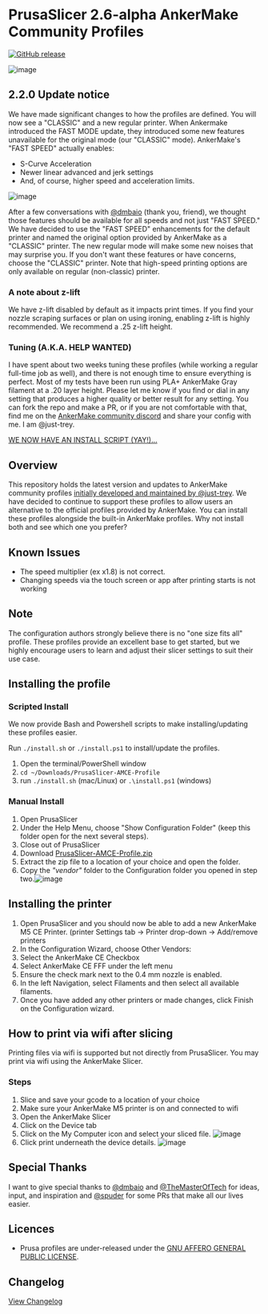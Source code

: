 # PrusaSlicer 2.6-alpha AnkerMake Community Profiles

[![GitHub release](https://img.shields.io/github/v/release/Ankermgmt/prusaslicer-ankermake-ce-profiles?display_name=tag&sort=semver&style=for-the-badge)](https://github.com/Ankermgmt/prusaslicer-ankermake-ce-profiles/releases/latest)

![image](https://github.com/Ankermgmt/prusaslicer-ankermake-ce-profiles/assets/10281380/77beb5cb-c6cb-4385-a266-0ff0e30ac9c2)

## 2.2.0 Update notice

We have made significant changes to how the profiles are defined. You will now see a "CLASSIC" and a new regular printer. When Ankermake introduced the FAST MODE update, they introduced some new features unavailable for the original mode (our "CLASSIC" mode). AnkerMake's "FAST SPEED" actually enables:

- S-Curve Acceleration
- Newer linear advanced and jerk settings
- And, of course, higher speed and acceleration limits.

![image](https://github.com/Ankermgmt/prusaslicer-ankermake-ce-profiles/assets/10281380/74403731-ea59-402a-aa6c-be65c6b27891)

After a few conversations with [@dmbaio](https://github.com/dmbaio) (thank you, friend), we thought those features should be available for all speeds and not just "FAST SPEED." We have decided to use the "FAST SPEED" enhancements for the default printer and named the original option provided by AnkerMake as a "CLASSIC" printer. The new regular mode will make some new noises that may surprise you. If you don't want these features or have concerns, choose the "CLASSIC" printer. Note that high-speed printing options are only available on regular (non-classic) printer.

### A note about z-lift

We have z-lift disabled by default as it impacts print times. If you find your nozzle scraping surfaces or plan on using ironing, enabling z-lift is highly recommended. We recommend a .25 z-lift height.

### Tuning (A.K.A. HELP WANTED)

I have spent about two weeks tuning these profiles (while working a regular full-time job as well), and there is not enough time to ensure everything is perfect. Most of my tests have been run using PLA+ AnkerMake Gray filament at a .20 layer height. Please let me know if you find or dial in any setting that produces a higher quality or better result for any setting. You can fork the repo and make a PR, or if you are not comfortable with that, find me on the [AnkerMake community discord](https://discord.gg/ankermake) and share your config with me. I am @just-trey.

[WE NOW HAVE AN INSTALL SCRIPT (YAY!)...](/readme.md#scripted-install)

## Overview

This repository holds the latest version and updates to AnkerMake community profiles [initially developed and maintained by @just-trey](https://github.com/just-trey/ankermake-m5-profile). We have decided to continue to support these profiles to allow users an alternative to the official profiles provided by AnkerMake. You can install these profiles alongside the built-in AnkerMake profiles. Why not install both and see which one you prefer?

## Known Issues

- The speed multiplier (ex x1.8) is not correct.
- Changing speeds via the touch screen or app after printing starts is not working

## Note

The configuration authors strongly believe there is no "one size fits all" profile. These profiles provide an excellent base to get started, but we highly encourage users to learn and adjust their slicer settings to suit their use case.

## Installing the profile

### Scripted Install

We now provide Bash and Powershell scripts to make installing/updating these profiles easier.

Run `./install.sh` or `./install.ps1` to install/update the profiles.

1. Open the terminal/PowerShell window
2. `cd ~/Downloads/PrusaSlicer-AMCE-Profile`
3. run `./install.sh` (mac/Linux) or `.\install.ps1` (windows)

### Manual Install

1. Open PrusaSlicer
1. Under the Help Menu, choose "Show Configuration Folder" (keep this folder open for the next several steps).
1. Close out of PrusaSlicer
1. Download [PrusaSlicer-AMCE-Profile.zip](https://github.com/Ankermgmt/prusaslicer-ankermake-ce-profiles/releases/latest/download/PrusaSlicer-AMCE-Profile.zip)
1. Extract the zip file to a location of your choice and open the folder.
1. Copy the *"vendor"* folder to the Configuration folder you opened in step two.![image](https://user-images.githubusercontent.com/10281380/209450820-d98c5f82-07d5-453b-b5e1-11b294b257ac.png)

## Installing the printer

1. Open PrusaSlicer and you should now be able to add a new AnkerMake M5 CE Printer. (printer Settings tab → Printer drop-down → Add/remove printers
1. In the Configuration Wizard, choose Other Vendors:
1. Select the AnkerMake CE Checkbox
1. Select AnkerMake CE FFF under the left menu
1. Ensure the check mark next to the 0.4 mm nozzle is enabled.
1. In the left Navigation, select Filaments and then select all available filaments.  
1. Once you have added any other printers or made changes, click Finish on the Configuration wizard.

## How to print via wifi after slicing

Printing files via wifi is supported but not directly from PrusaSlicer. You may print via wifi using the AnkerMake Slicer.

### Steps

1. Slice and save your gcode to a location of your choice
1. Make sure your AnkerMake M5 printer is on and connected to wifi
1. Open the AnkerMake Slicer
1. Click on the Device tab
1. Click on the My Computer icon and select your sliced file. ![image](https://user-images.githubusercontent.com/10281380/206552887-486043c2-3329-4105-ad99-438bf1f64516.png)
1. Click print underneath the device details. ![image](https://user-images.githubusercontent.com/10281380/206553190-b5b8a1b8-454d-46a1-8b97-368d6a0632d6.png)

## Special Thanks
I want to give special thanks to [@dmbaio](https://github.com/dmbaio) and [@TheMasterOfTech](https://github.com/TheMasterOfTech) for ideas, input, and inspiration and [@spuder](https://github.com/spuder) for some PRs that make all our lives easier. 

## Licences

  - Prusa profiles are under-released under the [GNU AFFERO GENERAL PUBLIC LICENSE](LICENSE).

## Changelog

[View Changelog](/changelog.md)
